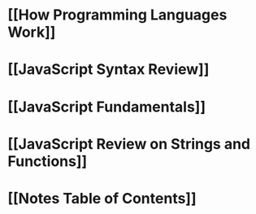 # [[How Programming Languages Work]]
# [[JavaScript Syntax Review]]
# [[JavaScript Fundamentals]]
# [[JavaScript Review on Strings and Functions]]


# [[Notes Table of Contents]]